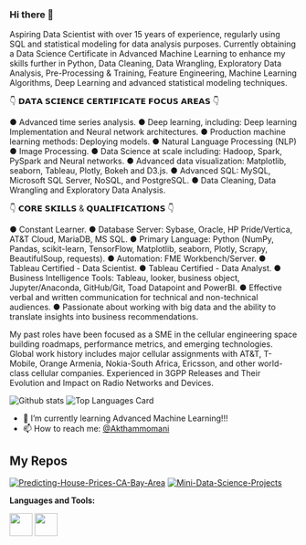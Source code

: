 ### Hi there 👋

Aspiring Data Scientist with over 15 years of experience, regularly using SQL and statistical modeling for data analysis purposes. Currently obtaining a Data Science Certificate in Advanced Machine Learning to enhance my skills further in Python, Data Cleaning, Data Wrangling, Exploratory Data Analysis, Pre-Processing & Training, Feature Engineering, Machine Learning Algorithms, Deep Learning and advanced statistical modeling techniques.

👇 𝗗𝗔𝗧𝗔 𝗦𝗖𝗜𝗘𝗡𝗖𝗘 𝗖𝗘𝗥𝗧𝗜𝗙𝗜𝗖𝗔𝗧𝗘 𝗙𝗢𝗖𝗨𝗦 𝗔𝗥𝗘𝗔𝗦 👇

  ● Advanced time series analysis.
  ● Deep learning, including: Deep learning Implementation and Neural network architectures.
  ● Production machine learning methods: Deploying models.
  ● Natural Language Processing (NLP)
  ● Image Processing.
  ● Data Science at scale including: Hadoop, Spark, PySpark and Neural networks.
  ● Advanced data visualization: Matplotlib, seaborn, Tableau, Plotly, Bokeh and D3.js.
  ● Advanced SQL: MySQL, Microsoft SQL Server, NoSQL, and PostgreSQL.
  ● Data Cleaning, Data Wrangling and Exploratory Data Analysis.

👇 𝗖𝗢𝗥𝗘 𝗦𝗞𝗜𝗟𝗟𝗦 & 𝗤𝗨𝗔𝗟𝗜𝗙𝗜𝗖𝗔𝗧𝗜𝗢𝗡𝗦 👇

● Constant Learner.
● Database Server: Sybase, Oracle, HP Pride/Vertica, AT&T Cloud, MariaDB, MS SQL.
● Primary Language: Python (NumPy, Pandas, scikit-learn, TensorFlow, Matplotlib, seaborn, Plotly, Scrapy, BeautifulSoup, requests).
● Automation: FME Workbench/Server.
● Tableau Certified - Data Scientist.
● Tableau Certified - Data Analyst.
● Business Intelligence Tools: Tableau, looker, business object, Jupyter/Anaconda, GitHub/Git, Toad Datapoint and PowerBI.
● Effective verbal and written communication for technical and non-technical audiences.
● Passionate about working with big data and the ability to translate insights into business recommendations.

My past roles have been focused as a SME in the cellular engineering space building roadmaps, performance metrics, and emerging technologies. Global work history includes major cellular assignments with AT&T, T-Mobile, Orange Armenia, Nokia-South Africa, Ericsson, and other world-class cellular companies. Experienced in 3GPP Releases and Their Evolution and Impact on Radio Networks and Devices.

<!--
**akthammomani/akthammomani** is a ✨ _special_ ✨ repository because its `README.md` (this file) appears on your GitHub profile.

Here are some ideas to get you started:

- 🔭 I’m currently working on ...
- 🌱 I’m currently learning ...
- 👯 I’m looking to collaborate on ...
- 🤔 I’m looking for help with ...
- 💬 Ask me about ...
- 📫 How to reach me: ...
- 😄 Pronouns: ...
- ⚡ Fun fact: ...
-->
![Github stats](https://github-readme-stats.vercel.app/api?username=akthammomani&theme=highcontrast&show_icons=true&count_private=true) ![Top Languages Card](https://github-readme-stats.vercel.app/api/top-langs/?username=akthammomani) 








- 🌱 I’m currently learning Advanced Machine Learning!!!
- 📫 How to reach me: <a href="https://linkedin.com/in/akthammomani">@Akthammomani</a> 


## My Repos

[![Predicting-House-Prices-CA-Bay-Area](https://github-readme-stats.vercel.app/api/pin/?username=akthammomani&repo=Predicting-House-Prices-CA-Bay-Area&show_owner=true)](https://github.com/akthammomani/Predicting-House-Prices-CA-Bay-Area) [![Mini-Data-Science-Projects](https://github-readme-stats.vercel.app/api/pin/?username=akthammomani&repo=Mini-Data-Science-Projects&show_owner=true)](https://github.com/akthammomani/Mini-Data-Science-Projects)


**Languages and Tools:**  

<code><img height="40" src="https://raw.githubusercontent.com/shinokada/shinokada/master/assets/jupyter-notebook.png"></code>
<code><img height="40" src="https://raw.githubusercontent.com/shinokada/shinokada/master/assets/python.png"></code>
